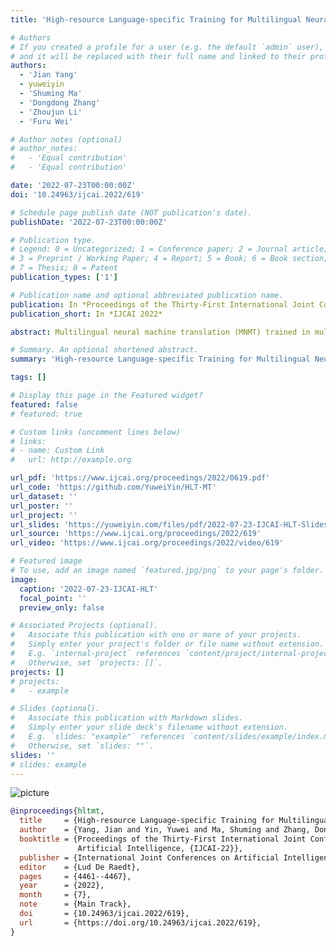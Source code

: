 ```yaml
---
title: 'High-resource Language-specific Training for Multilingual Neural Machine Translation'

# Authors
# If you created a profile for a user (e.g. the default `admin` user), write the username (folder name) here
# and it will be replaced with their full name and linked to their profile.
authors:
  - 'Jian Yang'
  - yuweiyin
  - 'Shuming Ma'
  - 'Dongdong Zhang'
  - 'Zhoujun Li'
  - 'Furu Wei'

# Author notes (optional)
# author_notes:
#   - 'Equal contribution'
#   - 'Equal contribution'

date: '2022-07-23T00:00:00Z'
doi: '10.24963/ijcai.2022/619'

# Schedule page publish date (NOT publication's date).
publishDate: '2022-07-23T00:00:00Z'

# Publication type.
# Legend: 0 = Uncategorized; 1 = Conference paper; 2 = Journal article;
# 3 = Preprint / Working Paper; 4 = Report; 5 = Book; 6 = Book section;
# 7 = Thesis; 8 = Patent
publication_types: ['1']

# Publication name and optional abbreviated publication name.
publication: In *Proceedings of the Thirty-First International Joint Conference on Artificial Intelligence*
publication_short: In *IJCAI 2022*

abstract: Multilingual neural machine translation (MNMT) trained in multiple language pairs has attracted considerable attention due to fewer model parameters and lower training costs by sharing knowledge among multiple languages. Nonetheless, multilingual training is plagued by language interference degeneration in shared parameters because of the negative interference among different translation directions, especially on high-resource languages. In this paper, we propose the multilingual translation model with the high-resource language-specific training (HLT-MT) to alleviate the negative interference, which adopts the two-stage training with the language-specific selection mechanism. Specifically, we first train the multilingual model only with the high-resource pairs and select the language-specific modules at the top of the decoder to enhance the translation quality of high-resource directions. Next, the model is further trained on all available corpora to transfer knowledge from high-resource languages (HRLs) to low-resource languages (LRLs). Experimental results show that HLT-MT outperforms various strong baselines on WMT-10 and OPUS-100 benchmarks. Furthermore, the analytic experiments validate the effectiveness of our method in mitigating the negative interference in multilingual training.

# Summary. An optional shortened abstract.
summary: 'High-resource Language-specific Training for Multilingual Neural Machine Translation'

tags: []

# Display this page in the Featured widget?
featured: false
# featured: true

# Custom links (uncomment lines below)
# links:
# - name: Custom Link
#   url: http://example.org

url_pdf: 'https://www.ijcai.org/proceedings/2022/0619.pdf'
url_code: 'https://github.com/YuweiYin/HLT-MT'
url_dataset: ''
url_poster: ''
url_project: ''
url_slides: 'https://yuweiyin.com/files/pdf/2022-07-23-IJCAI-HLT-Slides.pdf'
url_source: 'https://www.ijcai.org/proceedings/2022/619'
url_video: 'https://www.ijcai.org/proceedings/2022/video/619'

# Featured image
# To use, add an image named `featured.jpg/png` to your page's folder.
image:
  caption: '2022-07-23-IJCAI-HLT'
  focal_point: ''
  preview_only: false

# Associated Projects (optional).
#   Associate this publication with one or more of your projects.
#   Simply enter your project's folder or file name without extension.
#   E.g. `internal-project` references `content/project/internal-project/index.md`.
#   Otherwise, set `projects: []`.
projects: []
# projects:
#   - example

# Slides (optional).
#   Associate this publication with Markdown slides.
#   Simply enter your slide deck's filename without extension.
#   E.g. `slides: "example"` references `content/slides/example/index.md`.
#   Otherwise, set `slides: ""`.
slides: ''
# slides: example
---
```


<!-- {{% callout note %}} -->
<!-- Click the _Cite_ button above to demo the feature to enable visitors to import publication metadata into their reference management software. -->
<!-- {{% /callout %}} -->

<!-- {{% callout note %}} -->
<!-- Create your slides in Markdown - click the _Slides_ button to check out the example. -->
<!-- {{% /callout %}} -->

<!-- Supplementary notes can be added here, including [code, math, and images](https://wowchemy.com/docs/writing-markdown-latex/). -->

<script src="https://polyfill.io/v3/polyfill.min.js?features=es6"></script>
<script id="MathJax-script" async src="https://cdn.jsdelivr.net/npm/mathjax@3/es5/tex-mml-chtml.js"></script>
<script> 
MathJax = {
  tex: {
    inlineMath: [['$', '$']],
    processEscapes: true
  }
};
</script>

![picture](https://yuweiyin.com/files/img/2022-07-23-IJCAI-HLT.png)

```bibtex
@inproceedings{hltmt,
  title     = {High-resource Language-specific Training for Multilingual Neural Machine Translation},
  author    = {Yang, Jian and Yin, Yuwei and Ma, Shuming and Zhang, Dongdong and Li, Zhoujun and Wei, Furu},
  booktitle = {Proceedings of the Thirty-First International Joint Conference on
               Artificial Intelligence, {IJCAI-22}},
  publisher = {International Joint Conferences on Artificial Intelligence Organization},
  editor    = {Lud De Raedt},
  pages     = {4461--4467},
  year      = {2022},
  month     = {7},
  note      = {Main Track},
  doi       = {10.24963/ijcai.2022/619},
  url       = {https://doi.org/10.24963/ijcai.2022/619},
}
```
